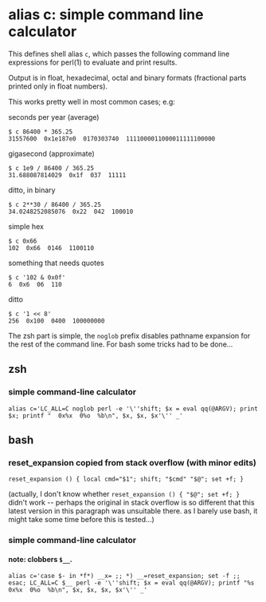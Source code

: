 
alias c: simple command line calculator
=======================================

This defines shell alias `c`, which passes the following command line
expressions for perl(1) to evaluate and print results.

Output is in float, hexadecimal, octal and binary formats (fractional
parts printed only in float numbers).

This works pretty well in most common cases; e.g:

seconds per year (average)

    $ c 86400 * 365.25
    31557600  0x1e187e0  0170303740  1111000011000011111100000

gigasecond (approximate)

    $ c 1e9 / 86400 / 365.25
    31.688087814029  0x1f  037  11111

ditto, in binary

    $ c 2**30 / 86400 / 365.25
    34.0248252085076  0x22  042  100010

simple hex

    $ c 0x66
    102  0x66  0146  1100110

something that needs quotes

    $ c '102 & 0x0f'
    6  0x6  06  110

ditto

    $ c '1 << 8'
    256  0x100  0400  100000000


The zsh part is simple, the `noglob` prefix disables pathname expansion for
the rest of the command line. For bash some tricks had to be done...


zsh
---

### simple command-line calculator

    alias c='LC_ALL=C noglob perl -e '\''shift; $x = eval qq(@ARGV); print $x; printf "  0x%x  0%o  %b\n", $x, $x, $x'\'' _'


bash
----

### reset_expansion copied from stack overflow (with minor edits)

    reset_expansion () { local cmd="$1"; shift; "$cmd" "$@"; set +f; }

(actually, I don't know whether `reset_expansion () { "$@"; set +f; }`
didn't work -- perhaps the original in stack overflow is so different
that this latest version in this paragraph was unsuitable there. as
I barely use bash, it might take some time before this is tested...)

### simple command-line calculator

#### note: clobbers `$__`.

    alias c='case $- in *f*) __x= ;; *) __=reset_expansion; set -f ;; esac; LC_ALL=C $__ perl -e '\''shift; $x = eval qq(@ARGV); printf "%s  0x%x  0%o  %b\n", $x, $x, $x, $x'\'' _'
